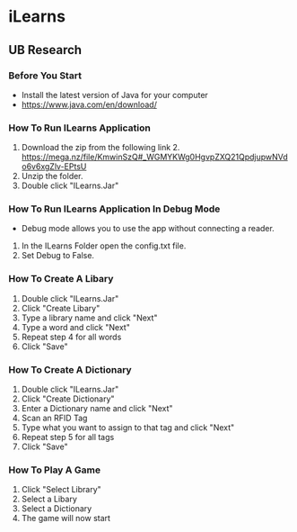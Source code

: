 # iLearns
## UB Research 
### Before You Start
- Install the latest version of Java for your computer
- https://www.java.com/en/download/
### How To Run ILearns Application 
1. Download the zip from the following link
    2. https://mega.nz/file/KmwinSzQ#_WGMYKWg0HgvpZXQ21QpdjupwNVdo6v6xgZlv-EPtsU
2. Unzip the folder.
3. Double click "ILearns.Jar"

### How To Run ILearns Application In Debug Mode 
- Debug mode allows you to use the app without connecting a reader.
1. In the ILearns Folder open the config.txt file.
2. Set Debug to False. 

### How To Create A Libary
1. Double click "ILearns.Jar"
2. Click "Create Libary"
3. Type a library name and click "Next"
4. Type a word and click "Next"
5. Repeat step 4 for all words
6. Click "Save"

### How To Create A Dictionary
1. Double click "ILearns.Jar"
2. Click "Create Dictionary"
3. Enter a Dictionary name and click "Next"
4. Scan an RFID Tag
5. Type what you want to assign to that tag and click "Next"
6. Repeat step 5 for all tags
7. Click "Save"

### How To Play A Game
1. Click "Select Library"
2. Select a Libary
3. Select a Dictionary
4. The game will now start

    
